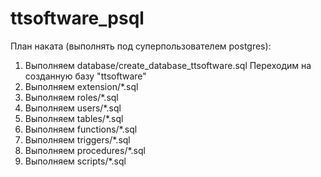# ttsoftware_psql

План наката (выполнять под суперпользователем postgres):
1. Выполняем database/create_database_ttsoftware.sql
   Переходим на созданную базу "ttsoftware"
2. Выполняем extension/*.sql
3. Выполняем roles/*.sql
4. Выполняем users/*.sql
5. Выполняем tables/*.sql
6. Выполняем functions/*.sql
7. Выполняем triggers/*.sql
8. Выполняем procedures/*.sql
9. Выполняем scripts/*.sql